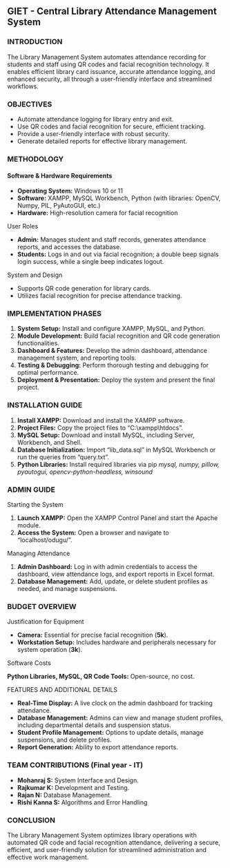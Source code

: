 ﻿## GIET - Central Library Attendance Management System

### INTRODUCTION

The Library Management System automates attendance recording for students and staff using QR codes and facial recognition technology. It enables efficient library card issuance, accurate attendance logging, and enhanced security, all through a user-friendly interface and streamlined workflows.

### OBJECTIVES

- Automate attendance logging for library entry and exit.
- Use QR codes and facial recognition for secure, efficient tracking.
- Provide a user-friendly interface with robust security.
- Generate detailed reports for effective library management.

### METHODOLOGY

#### Software & Hardware Requirements

- **Operating System:** Windows 10 or 11
- **Software:** XAMPP, MySQL Workbench, Python (with libraries: OpenCV, Numpy, PIL, PyAutoGUI, etc.)
- **Hardware:** High-resolution camera for facial recognition

User Roles

- **Admin:** Manages student and staff records, generates attendance reports, and accesses the database.
- **Students:** Logs in and out via facial recognition; a double beep signals login success, while a single beep indicates logout.

System and Design

- Supports QR code generation for library cards.
- Utilizes facial recognition for precise attendance tracking.

### IMPLEMENTATION PHASES

1. **System Setup:** Install and configure XAMPP, MySQL, and Python.
1. **Module Development:** Build facial recognition and QR code generation functionalities.
1. **Dashboard & Features:** Develop the admin dashboard, attendance management system, and reporting tools.
1. **Testing & Debugging:** Perform thorough testing and debugging for optimal performance.
1. **Deployment & Presentation:** Deploy the system and present the final project.

### INSTALLATION GUIDE

1. **Install XAMPP:** Download and install the XAMPP software.
2. **Project Files:** Copy the project files to “C:\xampp\htdocs”.
3. **MySQL Setup:** Download and install MySQL, including Server, Workbench, and Shell.
4. **Database Initialization:** Import “lib\_data.sql” in MySQL Workbench or run the
   queries from “query.txt”.
5. **Python Libraries:** Install required libraries via pip
   _mysql, numpy, pillow, pyautogui, opencv-python-headless, winsound_

### ADMIN GUIDE

Starting the System

1. **Launch XAMPP:** Open the XAMPP Control Panel and start the Apache module.
1. **Access the System:** Open a browser and navigate to “localhost/odugu/”.

Managing Attendance

1. **Admin Dashboard:** Log in with admin credentials to access the dashboard, view attendance logs, and export reports in Excel format.
1. **Database Management:** Add, update, or delete student profiles as needed, and manage suspensions.

### BUDGET OVERVIEW

Justification for Equipment

- **Camera:** Essential for precise facial recognition (**5k**).
- **Workstation Setup:** Includes hardware and peripherals necessary for system operation (**3k**).

Software Costs

**Python Libraries, MySQL, QR Code Tools:** Open-source, no cost.

FEATURES AND ADDITIONAL DETAILS

- **Real-Time Display:** A live clock on the admin dashboard for tracking attendance.
- **Database Management:** Admins can view and manage student profiles, including departmental details and suspension status.
- **Student Profile Management:** Options to update details, manage suspensions, and delete profiles.
- **Report Generation:** Ability to export attendance reports.

### TEAM CONTRIBUTIONS (Final year - IT)

- **Mohanraj S:** System Interface and Design.
- **Rajkumar K:** Development and Testing.
- **Rajan N:** Database Management.
- **Rishi Kanna S:** Algorithms and Error Handling

### CONCLUSION

The Library Management System optimizes library operations with automated QR code and facial recognition attendance, delivering a secure, efficient, and user-friendly solution for streamlined administration and effective work management.
